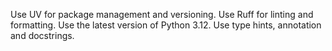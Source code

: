 Use UV for package management and versioning.
Use Ruff for linting and formatting.
Use the latest version of Python 3.12.
Use type hints, annotation and docstrings.
